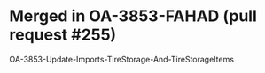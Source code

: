# Merged in OA-3853-FAHAD (pull request #255)

OA-3853-Update-Imports-TireStorage-And-TireStorageItems
